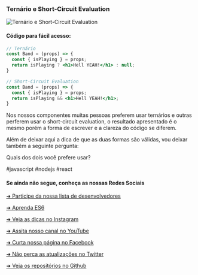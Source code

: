 ### Ternário e Short-Circuit Evaluation

![Ternário e Short-Circuit Evaluation](https://github.com/emersonbrogadev/social-media-snippets/blob/master/content/2019-08-12-ternary-and-short-circuit-evaluation/2019-08-12-ternary-and-short-circuit-evaluation.jpg)


#### Código para fácil acesso:

```jsx
// Ternário
const Band = (props) => {
  const { isPlaying } = props;
  return isPlaying ? <h1>Hell YEAH!</h1> : null;
}

// Short-Circuit Evaluation
const Band = (props) => {
  const { isPlaying } = props;
  return isPlaying && <h1>Hell YEAH!</h1>;
}

```

Nos nossos componentes muitas pessoas preferem usar ternários e outras perferem usar o short-circuit evaluation, o resultado apresentado é o mesmo porém a forma de escrever e a clareza do código se diferem.

Além de deixar aqui a dica de que as duas formas são válidas, vou deixar também a seguinte pergunta:

Quais dos dois você prefere usar?

#javascript #nodejs #react


#### Se ainda não segue, conheça as nossas Redes Sociais

[➜ Participe da nossa lista de desenvolvedores](https://emersonbroga.com/e/participe/?utm_source=github&utm_medium=social-media-snippets&utm_campaign=2019-08-12)

[➜ Aprenda ES6](https://amzn.to/2J4XnLg)

[➜ Veja as dicas no Instagram](https://www.instagram.com/emersonbrogadev/)

[➜ Assita nosso canal no YouTube](https://www.youtube.com/c/emersonbroga/)

[➜ Curta nossa página no Facebook](https://www.facebook.com/emersonbrogadev/)

[➜ Não perca as atualizações no Twitter](https://www.twitter.com/emersonbrogadev/)

[➜ Veja os repositórios no Github](https://www.github.com/emersonbrogadev/)
